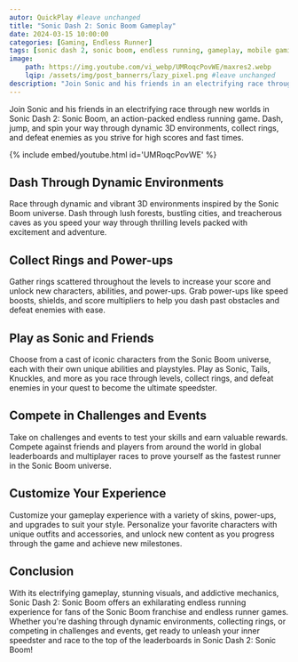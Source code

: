 ```yaml
---
autor: QuickPlay #leave unchanged
title: "Sonic Dash 2: Sonic Boom Gameplay"
date: 2024-03-15 10:00:00
categories: [Gaming, Endless Runner]
tags: [sonic dash 2, sonic boom, endless running, gameplay, mobile gaming]
image: 
    path: https://img.youtube.com/vi_webp/UMRoqcPovWE/maxres2.webp 
    lqip: /assets/img/post_bannerrs/lazy_pixel.png #leave unchanged
description: "Join Sonic and his friends in an electrifying race through new worlds in Sonic Dash 2: Sonic Boom, an action-packed endless running game. Dash, jump, and spin your way through dynamic 3D environments, collect rings, and defeat enemies as you strive for high scores and fast times. Discover its exciting gameplay, stunning visuals, and how to become the ultimate speedster in this thrilling sequel to the hit endless runner."
---
```


Join Sonic and his friends in an electrifying race through new worlds in Sonic Dash 2: Sonic Boom, an action-packed endless running game. Dash, jump, and spin your way through dynamic 3D environments, collect rings, and defeat enemies as you strive for high scores and fast times.

{% include embed/youtube.html id='UMRoqcPovWE' %}

## Dash Through Dynamic Environments
Race through dynamic and vibrant 3D environments inspired by the Sonic Boom universe. Dash through lush forests, bustling cities, and treacherous caves as you speed your way through thrilling levels packed with excitement and adventure.

## Collect Rings and Power-ups
Gather rings scattered throughout the levels to increase your score and unlock new characters, abilities, and power-ups. Grab power-ups like speed boosts, shields, and score multipliers to help you dash past obstacles and defeat enemies with ease.

## Play as Sonic and Friends
Choose from a cast of iconic characters from the Sonic Boom universe, each with their own unique abilities and playstyles. Play as Sonic, Tails, Knuckles, and more as you race through levels, collect rings, and defeat enemies in your quest to become the ultimate speedster.

## Compete in Challenges and Events
Take on challenges and events to test your skills and earn valuable rewards. Compete against friends and players from around the world in global leaderboards and multiplayer races to prove yourself as the fastest runner in the Sonic Boom universe.

## Customize Your Experience
Customize your gameplay experience with a variety of skins, power-ups, and upgrades to suit your style. Personalize your favorite characters with unique outfits and accessories, and unlock new content as you progress through the game and achieve new milestones.

## Conclusion
With its electrifying gameplay, stunning visuals, and addictive mechanics, Sonic Dash 2: Sonic Boom offers an exhilarating endless running experience for fans of the Sonic Boom franchise and endless runner games. Whether you're dashing through dynamic environments, collecting rings, or competing in challenges and events, get ready to unleash your inner speedster and race to the top of the leaderboards in Sonic Dash 2: Sonic Boom!

